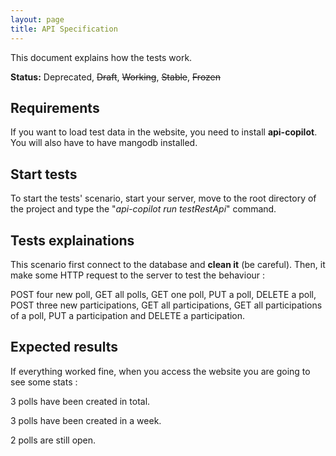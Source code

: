 ```yaml
---
layout: page
title: API Specification
---
```


This document explains how the tests work.

**Status:** Deprecated, ~~Draft~~, ~~Working~~, ~~Stable~~, ~~Frozen~~

## Requirements
If you want to load test data in the website, you need to install **api-copilot**.
You will also have to have mangodb installed.

## Start tests
To start the tests' scenario, start your server, move to the root directory of the project and type the "*api-copilot run testRestApi*" command.

## Tests explainations
This scenario first connect to the database and **clean it** (be careful). Then, it make some HTTP request to the server to test the behaviour :

POST four new poll, GET all polls, GET one poll, PUT a poll, DELETE a poll, POST three new participations, GET all participations, GET all participations of a poll, PUT a participation and DELETE a participation.

## Expected results
If everything worked fine, when you access the website you are going to see some stats :

3 polls have been created in total.

3 polls have been created in a week.

2 polls are still open.

